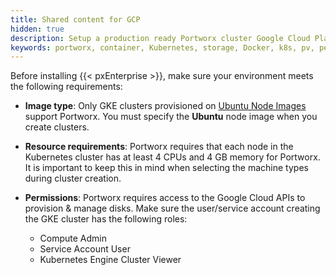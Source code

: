 ```yaml
---
title: Shared content for GCP
hidden: true
description: Setup a production ready Portworx cluster Google Cloud Platform (GCP).
keywords: portworx, container, Kubernetes, storage, Docker, k8s, pv, persistent disk, gke, gce
---
```


Before installing {{< pxEnterprise >}}, make sure your environment meets the following requirements:

* **Image type**: Only GKE clusters provisioned on [Ubuntu Node Images](https://cloud.google.com/kubernetes-engine/docs/node-images) support Portworx. You must specify the **Ubuntu** node image when you create clusters.

* **Resource requirements**: Portworx requires that each node in the Kubernetes cluster has at least 4 CPUs and 4 GB memory for Portworx. It is important to keep this in mind when selecting the machine types during cluster creation.

* **Permissions**: Portworx requires access to the Google Cloud APIs to provision & manage disks. Make sure the user/service account creating the GKE cluster has the following roles:

    * Compute Admin
    * Service Account User
    * Kubernetes Engine Cluster Viewer

